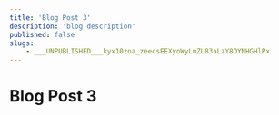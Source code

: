 ```yaml
---
title: 'Blog Post 3'
description: 'blog description'
published: false
slugs:
    - ___UNPUBLISHED___kyx10zna_zeecsEEXyoWyLmZU83aLzY8OYNHGHlPx
---
```


# Blog Post 3
